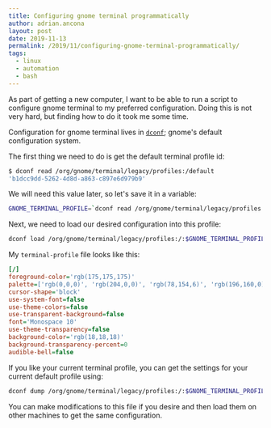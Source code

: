 ```yaml
---
title: Configuring gnome terminal programmatically
author: adrian.ancona
layout: post
date: 2019-11-13
permalink: /2019/11/configuring-gnome-terminal-programmatically/
tags:
  - linux
  - automation
  - bash
---
```


As part of getting a new computer, I want to be able to run a script to configure gnome terminal to my preferred configuration. Doing this is not very hard, but finding how to do it took me some time.

Configuration for gnome terminal lives in [`dconf`](https://wiki.gnome.org/Projects/dconf); gnome's default configuration system.

The first thing we need to do is get the default terminal profile id:

```sh
$ dconf read /org/gnome/terminal/legacy/profiles:/default
'b1dcc9dd-5262-4d8d-a863-c897e6d979b9'
```

<!--more-->

We will need this value later, so let's save it in a variable:

```sh
GNOME_TERMINAL_PROFILE=`dconf read /org/gnome/terminal/legacy/profiles:/default | awk -F \' '{print $2}'`
```

Next, we need to load our desired configuration into this profile:

```sh
dconf load /org/gnome/terminal/legacy/profiles:/:$GNOME_TERMINAL_PROFILE/ < terminal-profile
```

My `terminal-profile` file looks like this:

```ini
[/]
foreground-color='rgb(175,175,175)'
palette=['rgb(0,0,0)', 'rgb(204,0,0)', 'rgb(78,154,6)', 'rgb(196,160,0)', 'rgb(52,101,164)', 'rgb(117,80,123)', 'rgb(6,152,154)', 'rgb(211,215,207)', 'rgb(85,87,83)', 'rgb(239,41,41)', 'rgb(138,226,52)', 'rgb(252,233,79)', 'rgb(114,159,207)', 'rgb(173,127,168)', 'rgb(52,226,226)', 'rgb(238,238,236)']
cursor-shape='block'
use-system-font=false
use-theme-colors=false
use-transparent-background=false
font='Monospace 10'
use-theme-transparency=false
background-color='rgb(18,18,18)'
background-transparency-percent=0
audible-bell=false
```

If you like your current terminal profile, you can get the settings for your current default profile using:

```sh
dconf dump /org/gnome/terminal/legacy/profiles:/:$GNOME_TERMINAL_PROFILE/
```

You can make modifications to this file if you desire and then load them on other machines to get the same configuration.
